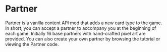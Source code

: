 # Partner
Partner is a vanilla content API mod that adds a new card type to the game. In short, you can accept a partner to accompany you at the beginning of each game. Initially 16 base partners with hand-crafted pixel art are provided. You can also create your own partner by browsing the tutorial or viewing the Partner code.
